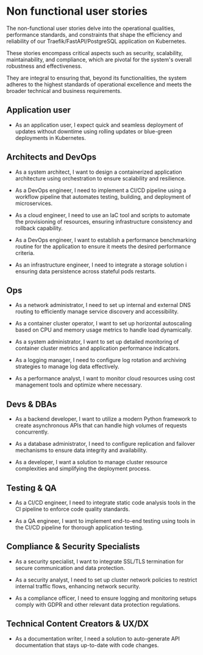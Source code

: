 # Non functional user stories

The non-functional user stories delve into the operational qualities, performance standards, and constraints that shape the efficiency and reliability of our Traefik/FastAPI/PostgreSQL application on Kubernetes.

These stories encompass critical aspects such as security, scalability, maintainability, and compliance, which are pivotal for the system's overall robustness and effectiveness.

They are integral to ensuring that, beyond its functionalities, the system adheres to the highest standards of operational excellence and meets the broader technical and business requirements.


## Application user

- As an application user, I expect quick and seamless deployment of updates without downtime using rolling updates or blue-green deployments in Kubernetes.


## Architects and DevOps

- As a system architect, I want to design a containerized application architecture using orchestration to ensure scalability and resilience.

- As a DevOps engineer, I need to implement a CI/CD pipeline using a workflow pipeline that automates testing, building, and deployment of microservices.

- As a cloud engineer, I need to use an IaC tool and scripts to automate the provisioning of resources, ensuring infrastructure consistency and rollback capability.

- As a DevOps engineer, I want to establish a performance benchmarking routine for the application to ensure it meets the desired performance criteria.

- As an infrastructure engineer, I need to integrate a storage solution i ensuring data persistence across stateful pods restarts.


## Ops

- As a network administrator, I need to set up internal and external DNS routing to efficiently manage service discovery and accessibility.

- As a container cluster operator, I want to set up horizontal autoscaling based on CPU and memory usage metrics to handle load dynamically.

- As a system administrator, I want to set up detailed monitoring of container cluster metrics and application performance indicators.

- As a logging manager, I need to configure log rotation and archiving strategies to manage log data effectively.

- As a performance analyst, I want to monitor cloud resources using cost management tools and optimize where necessary.


## Devs & DBAs

- As a backend developer, I want to utilize a modern Python framework to create asynchronous APIs that can handle high volumes of requests concurrently.

- As a database administrator, I need to configure replication and failover mechanisms to ensure data integrity and availability.

- As a developer, I want a solution to manage cluster resource complexities and simplifying the deployment process.


## Testing & QA

- As a CI/CD engineer, I need to integrate static code analysis tools in the CI pipeline to enforce code quality standards.

- As a QA engineer, I want to implement end-to-end testing using tools in the CI/CD pipeline for thorough application testing.


## Compliance & Security Specialists

- As a security specialist, I want to integrate SSL/TLS termination for secure communication and data protection.

- As a security analyst, I need to set up cluster network policies to restrict internal traffic flows, enhancing network security.

- As a compliance officer, I need to ensure logging and monitoring setups comply with GDPR and other relevant data protection regulations.


## Technical Content Creators & UX/DX

- As a documentation writer, I need a solution to auto-generate API documentation that stays up-to-date with code changes.
